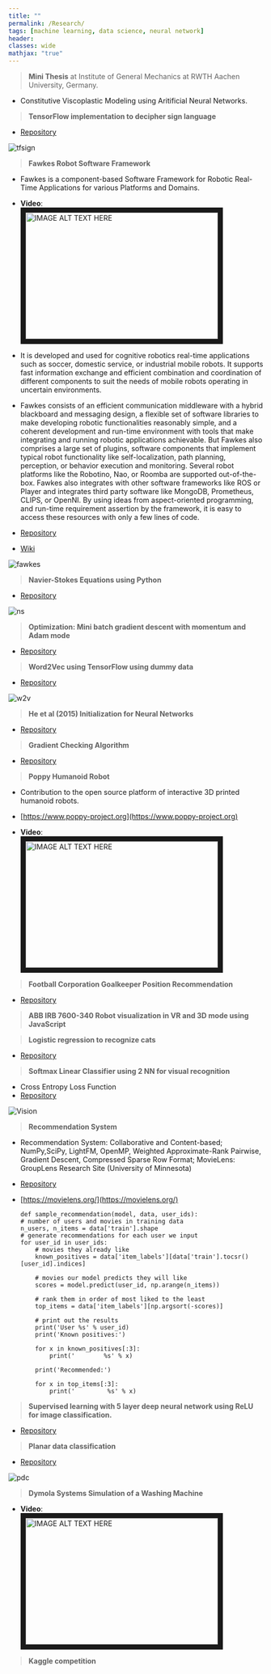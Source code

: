 ```yaml
---
title: ""
permalink: /Research/
tags: [machine learning, data science, neural network]
header:
classes: wide
mathjax: "true"
---
```


>   **Mini Thesis** at Institute of General Mechanics at RWTH Aachen University, Germany.

-   Constitutive Viscoplastic Modeling using Aritificial Neural Networks.

>   **TensorFlow implementation to decipher sign language**

-   [Repository](https://github.com/kiranchhatre/Tensorflow-decipher_sign_language)

![tfsign](/assets/images/tfsign.png)

>   **Fawkes Robot Software Framework**

-   Fawkes is a component-based Software Framework for Robotic Real-Time Applications for various Platforms and Domains.

-   **Video**:<br/>
<a href="http://www.youtube.com/watch?feature=player_embedded&v=pt4CqpuaVxE
" target="_blank"><img src="http://img.youtube.com/vi/pt4CqpuaVxE/0.jpg"
alt="IMAGE ALT TEXT HERE" width="380" height="250" border="10" /></a>

-   It is developed and used for cognitive robotics real-time applications such as soccer, domestic service, or industrial mobile robots. It supports fast information exchange and efficient combination and coordination of different components to suit the needs of mobile robots operating in uncertain environments.<br/>
-   Fawkes consists of an efficient communication middleware with a hybrid blackboard and messaging design, a flexible set of software libraries to make developing robotic functionalities reasonably simple, and a coherent development and run-time environment with tools that make integrating and running robotic applications achievable. But Fawkes also comprises a large set of plugins, software components that implement typical robot functionality like self-localization, path planning, perception, or behavior execution and monitoring. Several robot platforms like the Robotino, Nao, or Roomba are supported out-of-the-box. Fawkes also integrates with other software frameworks like ROS or Player and integrates third party software like MongoDB, Prometheus, CLIPS, or OpenNI. By using ideas from aspect-oriented programming, and run-time requirement assertion by the framework, it is easy to access these resources with only a few lines of code.
-   [Repository](https://github.com/carologistics)
-   [Wiki](https://trac.fawkesrobotics.org/)

![fawkes](/assets/images/fawkes.png)

>   **Navier-Stokes Equations using Python**

-   [Repository](https://github.com/kiranchhatre/Navier_Stokes_Equations)

![ns](/assets/images/ns.png)

>   **Optimization: Mini batch gradient descent with momentum and Adam mode**

-   [Repository](https://github.com/kiranchhatre/Optimization_algorithms/blob/master/Optimization%20algorithms.ipynb)

>   **Word2Vec using TensorFlow using dummy data**

-   [Repository](https://github.com/kiranchhatre/Word2vec)

![w2v](/assets/images/w2v.png)

>   **He et al (2015) Initialization for Neural Networks**

-   [Repository](https://github.com/kiranchhatre/Initialization_techniques/blob/master/Initialization%20techniques.ipynb)

>   **Gradient Checking Algorithm**

-   [Repository](https://github.com/kiranchhatre/Gradient_Checking_Algorithm/blob/master/Gradient%20Checking%20Algorithm.ipynb)

>   **Poppy Humanoid Robot**

-   Contribution to the open source platform of interactive 3D printed humanoid robots.
-   [https://www.poppy-project.org](https://www.poppy-project.org)

-   **Video**:<br/>
<a href="http://www.youtube.com/watch?feature=player_embedded&v=F8lEnWRMn9g
" target="_blank"><img src="http://img.youtube.com/vi/F8lEnWRMn9g/0.jpg"
alt="IMAGE ALT TEXT HERE" width="380" height="250" border="10" /></a>


>   **Football Corporation Goalkeeper Position Recommendation**

-   [Repository](https://github.com/kiranchhatre/French-Football-Corporation-Goalkeeper-Position-Recommendation-/blob/master/French%20Football%20Corporation%20Goalkeeper%20Position%20Recommendation%20.ipynb)

>   **ABB IRB 7600-340 Robot visualization in VR and 3D mode using JavaScript**


>   **Logistic regression to recognize cats**

-   [Repository](https://github.com/kiranchhatre/Logistic_Regression)

>   **Softmax Linear Classifier using 2 NN for visual recognition**

-   Cross Entropy Loss Function
-   [Repository](https://github.com/kiranchhatre/Convolutional_Neural_Network_Visual_Recognition)

![Vision](/assets/images/Vision.png)

>   **Recommendation System**

-   Recommendation System: Collaborative and Content-based; NumPy,SciPy, LightFM, OpenMP, Weighted Approximate-Rank Pairwise,
    Gradient Descent, Compressed Sparse Row Format; MovieLens: GroupLens Research Site (University of Minnesota)
-   [Repository](https://github.com/kiranchhatre/lightfm_recommendation_algorithm)
-   [https://movielens.org/](https://movielens.org/)




        def sample_recommendation(model, data, user_ids):
        # number of users and movies in training data
        n_users, n_items = data['train'].shape
        # generate recommendations for each user we input
        for user_id in user_ids:
            # movies they already like
            known_positives = data['item_labels'][data['train'].tocsr()[user_id].indices]

            # movies our model predicts they will like
            scores = model.predict(user_id, np.arange(n_items))

            # rank them in order of most liked to the least
            top_items = data['item_labels'][np.argsort(-scores)]

            # print out the results
            print('User %s' % user_id)
            print('Known positives:')

            for x in known_positives[:3]:
                print('        %s' % x)

            print('Recommended:')

            for x in top_items[:3]:
                print('         %s' % x)


>   **Supervised learning with 5 layer deep neural network using ReLU for image classification.**

-   [Repository](https://github.com/kiranchhatre/L_layer_deep_neural_network)

>   **Planar data classification**

-   [Repository](https://github.com/kiranchhatre/Planar_data_classification/blob/master/Planar%20data%20classification%20with%20one%20hidden%20layer.ipynb)

![pdc](/assets/images/pdc.png)

>   **Dymola Systems Simulation of a Washing Machine**

-   **Video**:<br/>
<a href="http://www.youtube.com/watch?feature=player_embedded&v=vp25SSnMDRw
" target="_blank"><img src="http://img.youtube.com/vi/vp25SSnMDRw/0.jpg"
alt="IMAGE ALT TEXT HERE" width="380" height="250" border="10" /></a>


>   **Kaggle competition**





